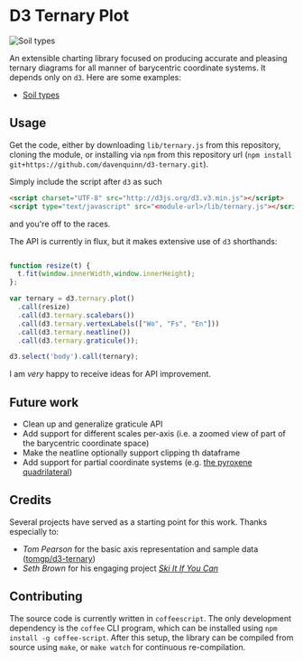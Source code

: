 # D3 Ternary Plot

<img alt="Soil types" src="https://gist.githubusercontent.com/davenquinn/988167471993bc2ece29/raw/f5c0239dc4e35559751e0ccce9eabbc67b2075a7/thumbnail.png" />

An extensible charting library focused on producing accurate
and pleasing ternary diagrams for all manner of barycentric
coordinate systems. It depends only on `d3`.
Here are some examples:

- [Soil types](http://bl.ocks.org/988167471993bc2ece29)

## Usage

Get the code, either by downloading `lib/ternary.js` from this
repository, cloning the module, or installing via `npm`
from this repository url
(`npm install git+https://github.com/davenquinn/d3-ternary.git`).

Simply include the script after `d3` as such
```html
<script charset="UTF-8" src="http://d3js.org/d3.v3.min.js"></script>
<script type="text/javascript" src="<module-url>/lib/ternary.js"></script>
```
and you're off to the races.

The API is currently in flux, but it makes extensive use of `d3`
shorthands:
```javascript

function resize(t) {
  t.fit(window.innerWidth,window.innerHeight);
};

var ternary = d3.ternary.plot()
  .call(resize)
  .call(d3.ternary.scalebars())
  .call(d3.ternary.vertexLabels(["Wo", "Fs", "En"]))
  .call(d3.ternary.neatline())
  .call(d3.ternary.graticule());

d3.select('body').call(ternary);
```
I am *very* happy to receive ideas for API improvement.

## Future work

- Clean up and generalize graticule API
- Add support for different scales per-axis (i.e. a zoomed view of part
  of the barycentric coordinate space)
- Make the neatline optionally support clipping th dataframe
- Add support for partial coordinate systems (e.g. [the pyroxene
  quadrilateral](http://en.wikipedia.org/wiki/Pyroxene#/media/File:Pyrox_names.svg))

## Credits

Several projects have served as a starting point for this
work. Thanks especially to:

- *Tom Pearson* for the basic axis representation
  and sample data
  ([tomgp/d3-ternary](https://github.com/tomgp/d3-ternary))
- *Seth Brown* for his engaging project [*Ski It If You
  Can*](http://www.drbunsen.org/projects/ski-it-if-you-can/)

## Contributing

The source code is currently written in `coffeescript`. The
only development dependency is the `coffee` CLI program,
which can be installed using `npm install -g coffee-script`.
After this setup, the library can be compiled from source
using `make`, or `make watch` for continuous re-compilation.
